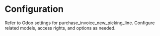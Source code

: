 # Configuration

Refer to Odoo settings for purchase_invoice_new_picking_line. Configure related models, access rights, and options as needed.
